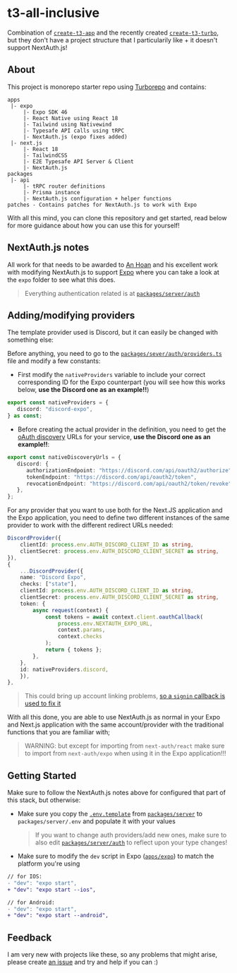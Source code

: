 # t3-all-inclusive

Combination of [`create-t3-app`](https://create.t3.gg) and the recently created [`create-t3-turbo`](https://github.com/t3-oss/create-t3-turbo), but they don't have a project structure that I particularily like + it doesn't support NextAuth.js!

## About

This project is monorepo starter repo using [Turborepo](https://turborepo.org/) and contains:

```
apps
 |- expo
     |- Expo SDK 46
     |- React Native using React 18
     |- Tailwind using Nativewind
     |- Typesafe API calls using tRPC
     |- NextAuth.js (expo fixes added)
 |- next.js
     |- React 18
     |- TailwindCSS
     |- E2E Typesafe API Server & Client
     |- NextAuth.js
packages
 |- api
     |- tRPC router definitions
     |- Prisma instance
     |- NextAuth.js configuration + helper functions
patches - Contains patches for NextAuth.js to work with Expo
```

With all this mind, you can clone this repository and get started, read below for more guidance about how you can use this for yourself!

## NextAuth.js notes

All work for that needs to be awarded to [An Hoan](https://github.com/intagaming) and his excellent work with modifying NextAuth.js to support [Expo](https://github.com/intagaming/next-auth) where you can take a look at the `expo` folder to see what this does.

> Everything authentication related is at [`packages/server/auth`](https://github.com/davidilie/t3-all-inclusive/tree/master/packages/server/auth)

## Adding/modifying providers

The template provider used is Discord, but it can easily be changed with something else:

Before anything, you need to go to the [`packages/sever/auth/providers.ts`](<(https://github.com/davidilie/t3-all-inclusive/tree/master/packages/server/auth/providers.ts)>) file and modify a few constants:

-  First modify the `nativeProviders` variable to include your correct corresponding ID for the Expo counterpart (you will see how this works below, **use the Discord one as an example!!**)

```ts
export const nativeProviders = {
   discord: "discord-expo",
} as const;
```

-  Before creating the actual provider in the definition, you need to get the [oAuth discovery](https://www.oauth.com/oauth2-servers/indieauth/discovery/) URLs for your service, **use the Discord one as an example!!**:

```ts
export const nativeDiscoveryUrls = {
   discord: {
      authorizationEndpoint: "https://discord.com/api/oauth2/authorize",
      tokenEndpoint: "https://discord.com/api/oauth2/token",
      revocationEndpoint: "https://discord.com/api/oauth2/token/revoke",
   },
};
```

For any provider that you want to use both for the Next.JS application and the Expo application, you need to define two different instances of the same provider to work with the different redirect URLs needed:

```ts
DiscordProvider({
    clientId: process.env.AUTH_DISCORD_CLIENT_ID as string,
    clientSecret: process.env.AUTH_DISCORD_CLIENT_SECRET as string,
}),
{
    ...DiscordProvider({
    name: "Discord Expo",
    checks: ["state"],
    clientId: process.env.AUTH_DISCORD_CLIENT_ID as string,
    clientSecret: process.env.AUTH_DISCORD_CLIENT_SECRET as string,
    token: {
        async request(context) {
            const tokens = await context.client.oauthCallback(
                process.env.NEXTAUTH_EXPO_URL,
                context.params,
                context.checks
            );
            return { tokens };
        },
    },
    id: nativeProviders.discord,
    }),
},
```

> This could bring up account linking problems, [so a `signin` callback is used to fix it](https://github.com/davidilie/t3-all-inclusive/tree/master/packages/server/auth/index.ts#L38)

With all this done, you are able to use NextAuth.js as normal in your Expo and Next.js application with the same account/provider with the traditional functions that you are familiar with;

> WARNING: but except for importing from `next-auth/react` make sure to import from `next-auth/expo` when using it in the Expo application!!!

## Getting Started

Make sure to follow the NextAuth.js notes above for configured that part of this stack, but otherwise:

-  Make sure you copy the [`.env.template`](https://github.com/davidilie/t3-all-inclusive/tree/master/packages/server/env.template) from [`packages/server`](https://github.com/davidilie/t3-all-inclusive/tree/master/packages/server) to `packages/server/.env` and populate it with your values
   > If you want to change auth providers/add new ones, make sure to also edit [`packages/server/auth`](https://github.com/davidilie/t3-all-inclusive/tree/master/packages/server/types/env.d.ts) to reflect upon your type changes!
-  Make sure to modify the `dev` script in Expo ([`apps/expo`](https://github.com/davidilie/t3-all-inclusive/tree/master/apps/expo)) to match the platform you're using

```diff
// for IOS:
- "dev": "expo start",
+ "dev": "expo start --ios",

// for Android:
- "dev": "expo start",
+ "dev": "expo start --android",
```

## Feedback

I am very new with projects like these, so any problems that might arise, please create [an issue](https://github.com/davidilie/t3-all-inclusive/issues) and try and help if you can :)
